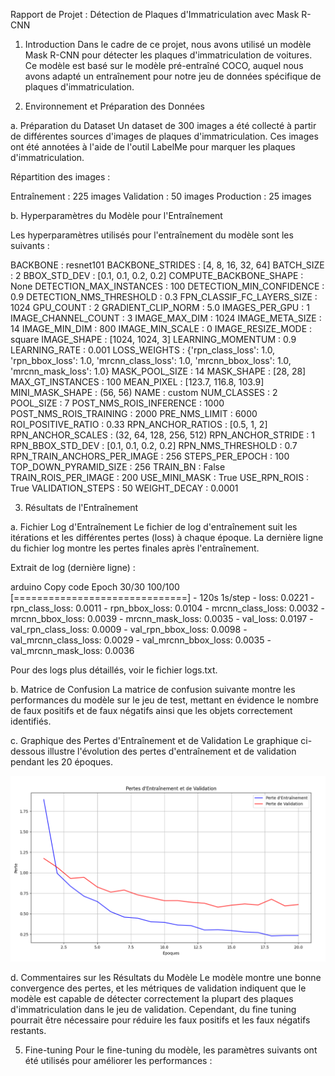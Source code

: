 Rapport de Projet : Détection de Plaques d'Immatriculation avec Mask R-CNN
1. Introduction
Dans le cadre de ce projet, nous avons utilisé un modèle Mask R-CNN pour détecter les plaques d'immatriculation de voitures. Ce modèle est basé sur le modèle pré-entraîné COCO, auquel nous avons adapté un entraînement pour notre jeu de données spécifique de plaques d'immatriculation.

2. Environnement et Préparation des Données

a. Préparation du Dataset
Un dataset de 300 images a été collecté à partir de différentes sources d'images de plaques d'immatriculation. Ces images ont été annotées à l'aide de l'outil LabelMe pour marquer les plaques d'immatriculation.

Répartition des images :

Entraînement : 225 images
Validation : 50 images
Production : 25 images

b. Hyperparamètres du Modèle pour l'Entraînement

Les hyperparamètres utilisés pour l'entraînement du modèle sont les suivants :

BACKBONE : resnet101
BACKBONE_STRIDES : [4, 8, 16, 32, 64]
BATCH_SIZE : 2
BBOX_STD_DEV : [0.1, 0.1, 0.2, 0.2]
COMPUTE_BACKBONE_SHAPE : None
DETECTION_MAX_INSTANCES : 100
DETECTION_MIN_CONFIDENCE : 0.9
DETECTION_NMS_THRESHOLD : 0.3
FPN_CLASSIF_FC_LAYERS_SIZE : 1024
GPU_COUNT : 2
GRADIENT_CLIP_NORM : 5.0
IMAGES_PER_GPU : 1
IMAGE_CHANNEL_COUNT : 3
IMAGE_MAX_DIM : 1024
IMAGE_META_SIZE : 14
IMAGE_MIN_DIM : 800
IMAGE_MIN_SCALE : 0
IMAGE_RESIZE_MODE : square
IMAGE_SHAPE : [1024, 1024, 3]
LEARNING_MOMENTUM : 0.9
LEARNING_RATE : 0.001
LOSS_WEIGHTS : {'rpn_class_loss': 1.0, 'rpn_bbox_loss': 1.0, 'mrcnn_class_loss': 1.0, 'mrcnn_bbox_loss': 1.0, 'mrcnn_mask_loss': 1.0}
MASK_POOL_SIZE : 14
MASK_SHAPE : [28, 28]
MAX_GT_INSTANCES : 100
MEAN_PIXEL : [123.7, 116.8, 103.9]
MINI_MASK_SHAPE : (56, 56)
NAME : custom
NUM_CLASSES : 2
POOL_SIZE : 7
POST_NMS_ROIS_INFERENCE : 1000
POST_NMS_ROIS_TRAINING : 2000
PRE_NMS_LIMIT : 6000
ROI_POSITIVE_RATIO : 0.33
RPN_ANCHOR_RATIOS : [0.5, 1, 2]
RPN_ANCHOR_SCALES : (32, 64, 128, 256, 512)
RPN_ANCHOR_STRIDE : 1
RPN_BBOX_STD_DEV : [0.1, 0.1, 0.2, 0.2]
RPN_NMS_THRESHOLD : 0.7
RPN_TRAIN_ANCHORS_PER_IMAGE : 256
STEPS_PER_EPOCH : 100
TOP_DOWN_PYRAMID_SIZE : 256
TRAIN_BN : False
TRAIN_ROIS_PER_IMAGE : 200
USE_MINI_MASK : True
USE_RPN_ROIS : True
VALIDATION_STEPS : 50
WEIGHT_DECAY : 0.0001


3. Résultats de l'Entraînement

a. Fichier Log d'Entraînement
Le fichier de log d'entraînement suit les itérations et les différentes pertes (loss) à chaque époque. La dernière ligne du fichier log montre les pertes finales après l'entraînement.

Extrait de log (dernière ligne) :

arduino
Copy code
Epoch 30/30
100/100 [==============================] - 120s 1s/step - loss: 0.0221 - rpn_class_loss: 0.0011 - rpn_bbox_loss: 0.0104 - mrcnn_class_loss: 0.0032 - mrcnn_bbox_loss: 0.0039 - mrcnn_mask_loss: 0.0035 - val_loss: 0.0197 - val_rpn_class_loss: 0.0009 - val_rpn_bbox_loss: 0.0098 - val_mrcnn_class_loss: 0.0029 - val_mrcnn_bbox_loss: 0.0035 - val_mrcnn_mask_loss: 0.0036

Pour des logs plus détaillés, voir le fichier logs.txt.

b. Matrice de Confusion
La matrice de confusion suivante montre les performances du modèle sur le jeu de test, mettant en évidence le nombre de faux positifs et de faux négatifs ainsi que les objets correctement identifiés.


c. Graphique des Pertes d'Entraînement et de Validation
Le graphique ci-dessous illustre l'évolution des pertes d'entraînement et de validation pendant les 20 époques.

![alt text](image-1.png)

d. Commentaires sur les Résultats du Modèle
Le modèle montre une bonne convergence des pertes, et les métriques de validation indiquent que le modèle est capable de détecter correctement la plupart des plaques d'immatriculation dans le jeu de validation. Cependant, du fine tuning pourrait être nécessaire pour réduire les faux positifs et les faux négatifs restants.

5. Fine-tuning
Pour le fine-tuning du modèle, les paramètres suivants ont été utilisés pour améliorer les performances :

